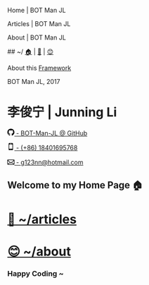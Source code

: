 ﻿<homeTitleSec> Home | BOT Man JL </homeTitleSec>

<articlesTitleSec> Articles | BOT Man JL </articlesTitleSec>

<aboutTitleSec> About | BOT Man JL </aboutTitleSec>

<navSec> ## ~/ [🏠](/) | [📝](/articles/) | [😊](/about/) </navSec>

<footerSec>

About this [Framework](https://github.com/BOT-Man-JL/BOT-Man-JL.github.io)

BOT Man JL, 2017

</footerSec>

<contactSec>

# 李俊宁 | Junning Li

[<svg width="16px" height="16px" viewBox="0 0 16 15" version="1.1" xmlns="http://www.w3.org/2000/svg" xmlns:xlink="http://www.w3.org/1999/xlink"><path d="M8,0 C3.58,0 0,3.58 0,8 C0,11.54 2.29,14.53 5.47,15.59 C5.87,15.66 6.02,15.42 6.02,15.21 C6.02,15.02 6.01,14.39 6.01,13.72 C4,14.09 3.48,13.23 3.32,12.78 C3.23,12.55 2.84,11.84 2.5,11.65 C2.22,11.5 1.82,11.13 2.49,11.12 C3.12,11.11 3.57,11.7 3.72,11.94 C4.44,13.15 5.59,12.81 6.05,12.6 C6.12,12.08 6.33,11.73 6.56,11.53 C4.78,11.33 2.92,10.64 2.92,7.58 C2.92,6.71 3.23,5.99 3.74,5.43 C3.66,5.23 3.38,4.41 3.82,3.31 C3.82,3.31 4.49,3.1 6.02,4.13 C6.66,3.95 7.34,3.86 8.02,3.86 C8.7,3.86 9.38,3.95 10.02,4.13 C11.55,3.09 12.22,3.31 12.22,3.31 C12.66,4.41 12.38,5.23 12.3,5.43 C12.81,5.99 13.12,6.7 13.12,7.58 C13.12,10.65 11.25,11.33 9.47,11.53 C9.76,11.78 10.01,12.26 10.01,13.01 C10.01,14.08 10,14.94 10,15.21 C10,15.42 10.15,15.67 10.55,15.59 C13.71,14.53 16,11.53 16,8 C16,3.58 12.42,0 8,0 L8,0 Z" id="Shape"></path></svg> -
  BOT-Man-JL @ GitHub](https://github.com/BOT-Man-JL)

[<svg width="16px" height="16px" viewBox="0 0 800 1250" version="1.1" xmlns="http://www.w3.org/2000/svg" xmlns:xlink="http://www.w3.org/1999/xlink"><path d="m 464,128 q 0,33 -23.5,56.5 Q 417,208 384,208 351,208 327.5,184.5 304,161 304,128 304,95 327.5,71.5 351,48 384,48 417,48 440.5,71.5 464,95 464,128 z m 208,160 v 704 q 0,13 -9.5,22.5 -9.5,9.5 -22.5,9.5 H 128 q -13,0 -22.5,-9.5 Q 96,1005 96,992 V 288 q 0,-13 9.5,-22.5 Q 115,256 128,256 h 512 q 13,0 22.5,9.5 9.5,9.5 9.5,22.5 z m -192,848 q 0,16 -16,16 H 304 q -16,0 -16,-16 0,-16 16,-16 h 160 q 16,0 16,16 z m 288,16 V 128 Q 768,76 730,38 692,0 640,0 H 128 Q 76,0 38,38 0,76 0,128 v 1024 q 0,52 38,90 38,38 90,38 h 512 q 52,0 90,-38 38,-38 38,-90 z" id="Shape" /></svg> -
  (+86) 18401695768](tel:+86-18401695768)

[<svg width="16px" height="16px" viewBox="0 0 14 12" version="1.1" xmlns="http://www.w3.org/2000/svg" xmlns:xlink="http://www.w3.org/1999/xlink"><path d="M0,4 L0,12 C0,12.55 0.45,13 1,13 L13,13 C13.55,13 14,12.55 14,12 L14,4 C14,3.45 13.55,3 13,3 L1,3 C0.45,3 0,3.45 0,4 L0,4 Z M13,4 L7,9 L1,4 L13,4 L13,4 Z M1,5.5 L5,8.5 L1,11.5 L1,5.5 L1,5.5 Z M2,12 L5.5,9 L7,10.5 L8.5,9 L12,12 L2,12 L2,12 Z M13,11.5 L9,8.5 L13,5.5 L13,11.5 L13,11.5 Z" id="Shape"></path></svg> -
  g123nn@hotmail.com](mailto:g123nn@hotmail.com)

</contactSec>

<homeSec>

## Welcome to my Home Page 🏠

# [📝 ~/articles](/articles/)

# [😊 ~/about](/about/)

### Happy Coding ~

</homeSec>